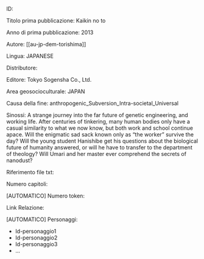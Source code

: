 ID:

Titolo prima pubblicazione: Kaikin no to

Anno di prima pubblicazione: 2013

Autore: [[au-jp-dem-torishima]]

Lingua: JAPANESE
  
Distributore:

Editore: Tokyo Sogensha Co., Ltd.

Area geosocioculturale: JAPAN

Causa della fine: anthropogenic_Subversion_Intra-societal_Universal

Sinossi: A strange journey into the far future of genetic engineering, and working life. After centuries of tinkering, many human bodies only have a casual similarity to what we now know, but both work and school continue apace. Will the enigmatic sad sack known only as “the worker” survive the day? Will the young student Hanishibe get his questions about the biological future of humanity answered, or will he have to transfer to the department of theology? Will Umari and her master ever comprehend the secrets of nanodust?

Riferimento file txt:

Numero capitoli:

[AUTOMATICO] Numero token:

Link Relazione:

[AUTOMATICO] Personaggi:
  - Id-personaggio1
  - Id-personaggio2
  - Id-personaggio3
  - ...